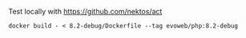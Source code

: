 Test locally with https://github.com/nektos/act

```shell
docker build - < 8.2-debug/Dockerfile --tag evoweb/php:8.2-debug
```
